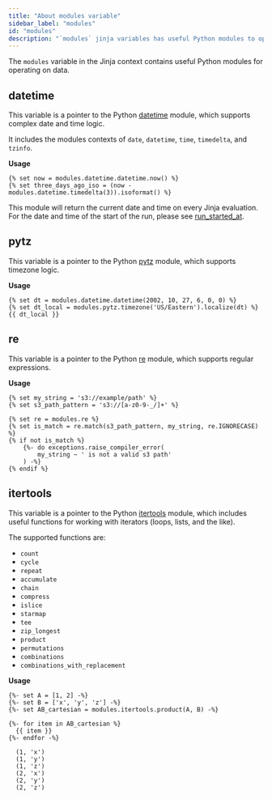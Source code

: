 ```yaml
---
title: "About modules variable"
sidebar_label: "modules"
id: "modules"
description: "`modules` jinja variables has useful Python modules to operate data."
---
```


The `modules` variable in the Jinja context contains useful Python modules for operating on data.

## datetime
This variable is a pointer to the Python [datetime](https://docs.python.org/3/library/datetime.html) module, which supports complex date and time logic.

It includes the modules contexts of `date`, `datetime`, `time`, `timedelta`, and `tzinfo`.

**Usage**

```
{% set now = modules.datetime.datetime.now() %}
{% set three_days_ago_iso = (now - modules.datetime.timedelta(3)).isoformat() %}
```
This module will return the current date and time on every Jinja evaluation. 
For the date and time of the start of the run, please see
[run_started_at](/reference/dbt-jinja-functions/run_started_at).

## pytz
This variable is a pointer to the Python [pytz](https://pypi.org/project/pytz/) module, which supports timezone logic.

**Usage**

```
{% set dt = modules.datetime.datetime(2002, 10, 27, 6, 0, 0) %}
{% set dt_local = modules.pytz.timezone('US/Eastern').localize(dt) %}
{{ dt_local }}
```

## re
This variable is a pointer to the Python [re](https://docs.python.org/3/library/re.html) module, which supports regular expressions.

**Usage**

```
{% set my_string = 's3://example/path' %}
{% set s3_path_pattern = 's3://[a-z0-9-_/]+' %}

{% set re = modules.re %}
{% set is_match = re.match(s3_path_pattern, my_string, re.IGNORECASE) %}
{% if not is_match %}
    {%- do exceptions.raise_compiler_error(
        my_string ~ ' is not a valid s3 path'
    ) -%}
{% endif %}
```

<VersionBlock firstVersion="1.2">

## itertools
This variable is a pointer to the Python [itertools](https://docs.python.org/3/library/itertools.html) module, which includes useful functions for working with iterators (loops, lists, and the like).

The supported functions are:
- `count`
- `cycle`
- `repeat`
- `accumulate`
- `chain`
- `compress`
- `islice`
- `starmap`
- `tee`
- `zip_longest`
- `product`
- `permutations`
- `combinations`
- `combinations_with_replacement`

**Usage**

```
{%- set A = [1, 2] -%}
{%- set B = ['x', 'y', 'z'] -%}
{%- set AB_cartesian = modules.itertools.product(A, B) -%}

{%- for item in AB_cartesian %}
  {{ item }}
{%- endfor -%}
```
```
  (1, 'x')
  (1, 'y')
  (1, 'z')
  (2, 'x')
  (2, 'y')
  (2, 'z')
```

</VersionBlock>
